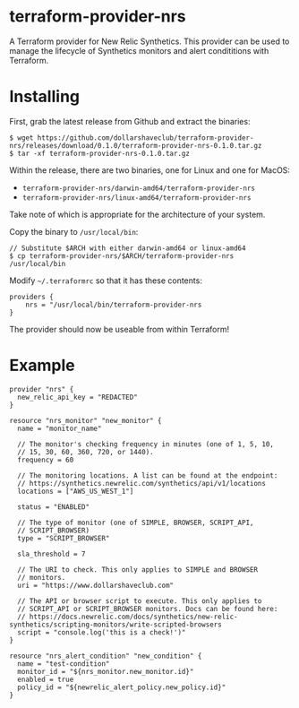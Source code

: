 # terraform-provider-nrs

A Terraform provider for New Relic Synthetics. This provider can be
used to manage the lifecycle of Synthetics monitors and alert
condititions with Terraform.

# Installing

First, grab the latest release from Github and extract the binaries:

```
$ wget https://github.com/dollarshaveclub/terraform-provider-nrs/releases/download/0.1.0/terraform-provider-nrs-0.1.0.tar.gz
$ tar -xf terraform-provider-nrs-0.1.0.tar.gz
```

Within the release, there are two binaries, one for Linux and one for
MacOS:
- `terraform-provider-nrs/darwin-amd64/terraform-provider-nrs`
- `terraform-provider-nrs/linux-amd64/terraform-provider-nrs`

Take note of which is appropriate for the architecture of your system.

Copy the binary to `/usr/local/bin`:

```
// Substitute $ARCH with either darwin-amd64 or linux-amd64
$ cp terraform-provider-nrs/$ARCH/terraform-provider-nrs /usr/local/bin
```

Modify `~/.terraformrc` so that it has these contents:

```
providers {
    nrs = "/usr/local/bin/terraform-provider-nrs
}
```

The provider should now be useable from within Terraform!

# Example

```
provider "nrs" {
  new_relic_api_key = "REDACTED"
}

resource "nrs_monitor" "new_monitor" {
  name = "monitor_name"

  // The monitor's checking frequency in minutes (one of 1, 5, 10,
  // 15, 30, 60, 360, 720, or 1440).
  frequency = 60

  // The monitoring locations. A list can be found at the endpoint:
  // https://synthetics.newrelic.com/synthetics/api/v1/locations
  locations = ["AWS_US_WEST_1"]

  status = "ENABLED"

  // The type of monitor (one of SIMPLE, BROWSER, SCRIPT_API,
  // SCRIPT_BROWSER)
  type = "SCRIPT_BROWSER"

  sla_threshold = 7

  // The URI to check. This only applies to SIMPLE and BROWSER
  // monitors.
  uri = "https://www.dollarshaveclub.com"

  // The API or browser script to execute. This only applies to
  // SCRIPT_API or SCRIPT_BROWSER monitors. Docs can be found here:
  // https://docs.newrelic.com/docs/synthetics/new-relic-synthetics/scripting-monitors/write-scripted-browsers
  script = "console.log('this is a check!')"
}

resource "nrs_alert_condition" "new_condition" {
  name = "test-condition"
  monitor_id = "${nrs_monitor.new_monitor.id}"
  enabled = true
  policy_id = "${newrelic_alert_policy.new_policy.id}"
}
```
